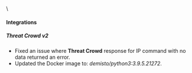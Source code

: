 \
#### Integrations
##### Threat Crowd v2
- Fixed an issue where **Threat Crowd** response for IP command with no data returned an error.
- Updated the Docker image to: *demisto/python3:3.9.5.21272*.
